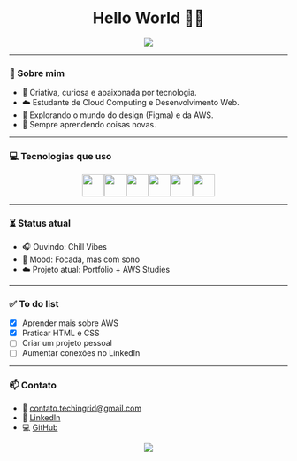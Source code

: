 <h1 align="center">Hello World 🌙✨</h1>

<p align="center">
  <img src="https://capsule-render.vercel.app/api?type=waving&color=9B5DE5&height=150&section=header&text=tech-ingrid&fontSize=40&fontColor=ffffff"/>
</p>

---

### 🌸 Sobre mim
- 🎨 Criativa, curiosa e apaixonada por tecnologia.
- ☁️ Estudante de Cloud Computing e Desenvolvimento Web.
- 🌈 Explorando o mundo do design (Figma) e da AWS.
- 🦋 Sempre aprendendo coisas novas.

---

### 💻 Tecnologias que uso
<div style="display: flex; justify-content: center;">
  <img src="https://cdn.jsdelivr.net/gh/devicons/devicon/icons/python/python-original.svg" height="40"/>
  <img src="https://cdn.jsdelivr.net/gh/devicons/devicon/icons/javascript/javascript-original.svg" height="40"/>
  <img src="https://cdn.jsdelivr.net/gh/devicons/devicon/icons/html5/html5-original.svg" height="40"/>
  <img src="https://cdn.jsdelivr.net/gh/devicons/devicon/icons/css3/css3-original.svg" height="40"/>
  <img src="https://cdn.jsdelivr.net/gh/devicons/devicon/icons/amazonwebservices/amazonwebservices-original.svg" height="40"/>
  <img src="https://cdn.jsdelivr.net/gh/devicons/devicon/icons/figma/figma-original.svg" height="40"/>
</div>

---

### ⏳ Status atual
- 🎧 Ouvindo: Chill Vibes  
- 🌙 Mood: Focada, mas com sono  
- ☁️ Projeto atual: Portfólio + AWS Studies  

---

### ✅ To do list
- [x] Aprender mais sobre AWS  
- [x] Praticar HTML e CSS  
- [ ] Criar um projeto pessoal  
- [ ] Aumentar conexões no LinkedIn  

---

### 📫 Contato
- 💌 contato.techingrid@gmail.com  
- 💼 [LinkedIn](https://www.linkedin.com/in/tech-ingrid)  
- 💻 [GitHub](https://github.com/tech-ingrid)  

<p align="center">
  <img src="https://capsule-render.vercel.app/api?type=waving&color=9B5DE5&height=120&section=footer"/>
</p>
